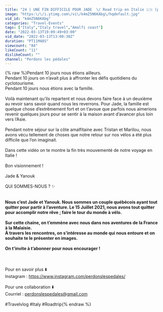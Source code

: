 ```yaml
---
title: "24 | UNE FIN DIFFICILE POUR JADE  \/ Road trip en Italie 🇮🇹 (part 2\/2)"
image: "https:\/\/i.ytimg.com\/vi\/k4mZ5N6KAbg\/hqdefault.jpg"
vid_id: "k4mZ5N6KAbg"
categories: "Travel-Events"
tags: ["Italy","Italy travel","Amalfi coast"]
date: "2022-03-13T19:09:49+03:00"
vid_date: "2022-03-13T13:00:30Z"
duration: "PT11M48S"
viewcount: "84"
likeCount: "11"
dislikeCount: ""
channel: "Perdons les pédales"
---
```

{% raw %}Pendant 10 jours nous étions ailleurs. <br />Pendant 10 jours on n’avait plus à affronter les défis quotidiens du cyclotourisme. <br />Pendant 10 jours nous étions avec la famille.<br /><br />Voilà maintenant qu’ils repartent et nous devons faire face à un deuxième au revoir sans savoir quand nous les reverrons. Pour Jade, la famille est quelque chose d’extrêmement fort et on t’avoue que parfois nous aimerions revenir quelques jours pour se sentir à la maison avant d’avancer plus loin vers l’Asie. <br /><br />Pendant notre séjour sur la côte amalfitaine avec Tristan et Marilou, nous avons vécu tellement de choses que notre retour sur nos vélos a été plus difficile que l’on imaginait.<br /><br />Dans cette vidéo on te montre la fin très mouvementé de notre voyage en Italie !<br /><br />Bon visionnement !<br /><br />Jade &amp; Yanouk<br /><br />QUI SOMMES-NOUS ? ✨<br />________________________________________<br /><br />Nous c’est Jade et Yanouk. Nous sommes un couple québécois ayant tout quitter pour partir à l’aventure. Le 15 Juillet 2021, nous avons tout quitter pour accomplir notre rêve ; faire le tour du monde à vélo. <br /><br />Sur cette chaine, on t’emmène avec nous dans nos aventures de la France à la Malaisie. <br />À travers les rencontres, on s’intéresse au monde qui nous entoure et on souhaite te le présenter en images. <br /><br />On t’invite à t’abonner pour nous encourager ! <br /><br />________________________________________<br /><br />Pour en savoir plus ⬇️<br />Instagram : <a rel="nofollow" target="blank" href="https://www.instagram.com/perdonslespedales/">https://www.instagram.com/perdonslespedales/</a><br /><br />Pour une collaboration ⬇️<br />Courriel : perdonslespedales@gmail.com<br /><br />#Travelvlog #Italy #Roadtrip{% endraw %}
